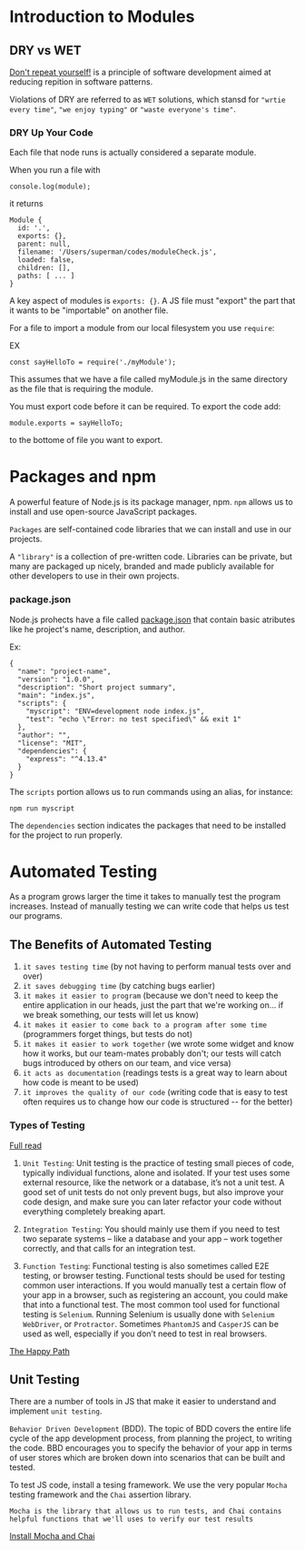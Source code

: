 # Introduction to Modules

## DRY vs WET

[Don't repeat yourself!](https://en.wikipedia.org/wiki/Don%27t_repeat_yourself#DRY_vs_WET_solutions) is a principle of software development aimed at reducing repition in software patterns. 

Violations of DRY are referred to as `WET` solutions, which stansd for `"wrtie every time"`, `"we enjoy typing"` or `"waste everyone's time"`.

### DRY Up Your Code

Each file that node runs is actually considered a separate module. 

When you run a file with
```JS 
console.log(module);
```
it returns
```JS
Module {
  id: '.',
  exports: {},
  parent: null,
  filename: '/Users/superman/codes/moduleCheck.js',
  loaded: false,
  children: [],
  paths: [ ... ] 
}
```
A key aspect of modules is `exports: {}`. A JS file must "export" the part that it wants to be "importable" on another file.

For a file to import a module from our local filesystem you use `require`:

EX 
```JS
const sayHelloTo = require('./myModule');
```
This assumes that we have a file called myModule.js in the same directory as the file that is requiring the module.

You must export code before it can be required. To export the code add: 

`module.exports = sayHelloTo;`

to the bottome of file you want to export.


# Packages and npm

A powerful feature of Node.js is its package manager, npm. `npm` allows us to install and use open-source JavaScript packages. 

`Packages` are self-contained code libraries that we can install and use in our projects. 

A `"library"` is a collection of pre-written code. Libraries can be private, but many are packaged up nicely, branded and made publicly available for other developers to use in their own projects.

### package.json

Node.js prohects have a file called [package.json](https://docs.npmjs.com/cli/v7/configuring-npm/package-json) that contain basic atributes like he project's name, description, and author. 

Ex: 

```JS
{
  "name": "project-name",
  "version": "1.0.0",
  "description": "Short project summary",
  "main": "index.js",
  "scripts": {
    "myscript": "ENV=development node index.js",
    "test": "echo \"Error: no test specified\" && exit 1"
  },
  "author": "",
  "license": "MIT",
  "dependencies": {
    "express": "^4.13.4"
  }
}
```
The `scripts` portion allows us to run commands using an alias, for instance:

```JS
npm run myscript
```
The `dependencies` section indicates the packages that need to be installed for the project to run properly.


# Automated Testing

As a program grows larger the time it takes to manually test the program increases. Instead of manually testing we can write code that helps us test our programs. 

## The Benefits of Automated Testing
1. `it saves testing time` (by not having to perform manual tests over and over)
2. `it saves debugging time` (by catching bugs earlier)
3. `it makes it easier to program` (because we don't need to keep the entire application in our heads, just the part that we're working on... if we break something, our tests will let us know)
4. `it makes it easier to come back to a program after some time` (programmers forget things, but tests do not)
5. `it makes it easier to work together` (we wrote some widget and know how it works, but our team-mates probably don't; our tests will catch bugs introduced by others on our team, and vice versa)
6. `it acts as documentation` (readings tests is a great way to learn about how code is meant to be used)
7. `it improves the quality of our code` (writing code that is easy to test often requires us to change how our code is structured -- for the better)

### Types of Testing 
[Full read](https://codeutopia.net/blog/2015/04/11/what-are-unit-testing-integration-testing-and-functional-testing/)

1. `Unit Testing`: Unit testing is the practice of testing small pieces of code, typically individual functions, alone and isolated. If your test uses some external resource, like the network or a database, it’s not a unit test. A good set of unit tests do not only prevent bugs, but also improve your code design, and make sure you can later refactor your code without everything completely breaking apart.

2. `Integration Testing`: You should mainly use them if you need to test two separate systems – like a database and your app – work together correctly, and that calls for an integration test.

3. `Function Testing`: Functional testing is also sometimes called E2E testing, or browser testing. Functional tests should be used for testing common user interactions. If you would manually test a certain flow of your app in a browser, such as registering an account, you could make that into a functional test. The most common tool used for functional testing is `Selenium`. Running Selenium is usually done with `Selenium WebDriver`, or `Protractor`. Sometimes `PhantomJS` and `CasperJS` can be used as well, especially if you don’t need to test in real browsers.

[The Happy Path](https://effectivecio.com/2009/11/02/the-happy-path/)

## Unit Testing

There are a number of tools in JS that make it easier to understand and implement `unit testing`. 

`Behavior Driven Development` (BDD). The topic of BDD covers the entire life cycle of the app development process, from planning the project, to writing the code. BBD encourages you to specify the behavior of your app in terms of user stores which are broken down into scenarios that can be built and tested. 

To test JS code, install a tesing framework. We use the very popular `Mocha` testing framework and the `Chai` assertion library.

`Mocha is the library that allows us to run tests, and Chai contains helpful functions that we'll uses to verify our test results`

[Install Mocha and Chai](https://www.sitepoint.com/unit-test-javascript-mocha-chai/)



